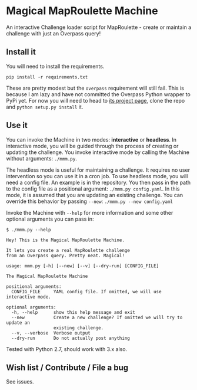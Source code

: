 Magical MapRoulette Machine
===========================

An interactive Challenge loader script for MapRoulette - create or maintain a challenge with just an Overpass query!

## Install it

You will need to install the requirements.

`pip install -r requirements.txt`

These are pretty modest but the `overpass` requirement will still fail. This is because I am lazy and have not committed the Overpass Python wrapper to PyPi yet. For now you will need to head to [its project page](https://github.com/mvexel/overpass-api-python-wrapper), clone the repo and `python setup.py install` it.

## Use it

You can invoke the Machine in two modes: **interactive** or **headless**. In interactive mode, you will be guided through the process of creating or updating the challenge. You invoke interactive mode by calling the Machine without arguments: `./mmm.py`.

The headless mode is useful for maintaining a challenge. It requires no user intervention so you can use it in a cron job. To use headless mode, you will need a config file. An example is in the repository. You then pass in the path to the config file as a positional argument: `./mmm.py config.yaml`. In this mode, it is assumed that you are updating an existing challenge. You can override this behavior by passing `--new`: `./mmm.py --new config.yaml`

Invoke the Machine with `--help` for more information and some other optional arguments you can pass in:

```shell
$ ./mmm.py --help

Hey! This is the Magical MapRoulette Machine.

It lets you create a real MapRoulette challenge
from an Overpass query. Pretty neat. Magical!

usage: mmm.py [-h] [--new] [--v] [--dry-run] [CONFIG_FILE]

The Magical MapRoulette Machine

positional arguments:
  CONFIG_FILE     YAML config file. If omitted, we will use interactive mode.

optional arguments:
  -h, --help      show this help message and exit
  --new           Create a new challenge? If omitted we will try to update an
                  existing challenge.
  --v, --verbose  Verbose output
  --dry-run       Do not actually post anything
```

Tested with Python 2.7, should work with 3.x also.

## Wish list / Contribute / File a bug

See issues.